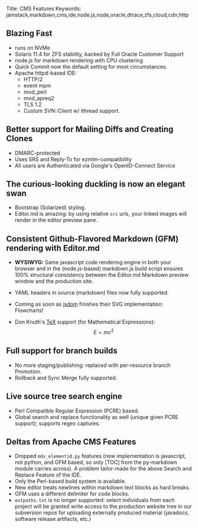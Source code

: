 Title: CMS Features
Keywords: jamstack,markdown,cms,ide,node.js,node,oracle,dtrace,zfs,cloud,cdn,http

## Blazing Fast

- runs on NVMe
- Solaris 11.4 for ZFS stability, backed by Full Oracle Customer Support
- node.js for markdown rendering with CPU clustering
- Quick Commit now the default setting for most circumstances.
- Apache httpd-based IDE:
	- HTTP/2
	- event mpm
	- mod_perl
	- mod_apreq2
	- TLS 1.2
    - Custom SVN::Client w/ ithread support.

## Better support for Mailing Diffs and Creating Clones

- DMARC-protected
- Uses SRS and Reply-To for ezmlm-compatibility
- All users are Authenticated via Google's OpenID-Connect Service

## The curious-looking duckling is now an elegant swan

- Bootstrap (Solarized) styling.
- Editor.md is amazing: by using relative `src` urls, your linked images will render in the editor preview pane.

## Consistent Github-Flavored Markdown (GFM) rendering with Editor.md

- **WYSIWYG:** Same javascript code rendering engine in both your browser and in the (node.js-based) markdown.js build script ensures 100% structural consistency between the Editor.md Markdown preview window and the production site.

- YAML headers in source (markdown) files now fully supported.

- Coming as soon as [jsdom](https://github.com/jsdom/jsdom) finishes their SVG implementation: Flowcharts!

- Don Knuth's [TeX](https://en.wikipedia.org/wiki/TeX) support (for Mathematical Expressions): $$ E = mc^2 $$

## Full support for branch builds

- No more staging/publishing: replaced with per-resource branch Promotion.
- Rollback and Sync Merge fully supported.

## Live source tree search engine

- Perl Compatible Regular Expression (PCRE) based.
- Global search and replace functionality as well (unique given PCRE support); supports regex captures.

## Deltas from <span class='text-warning'>Apache CMS</span> Features

- Dropped `mdx_elementid.py` features (new implementation is javascript, not python, and GFM based, so only [TOC] from the py-markdown module carries across).  A problem tailor-made for the above Search and Replace Feature of the IDE.
- Only the Perl-based build system is available.
- New editor treats newlines within markdown text blocks as hard breaks.
- GFM uses a different delimiter for code blocks.
- `extpaths.txt` is no longer supported: select individuals from each project will be granted write access to the production website tree in our subversion repos for uploading externally produced material (javadocs, software release artifacts, etc.)
